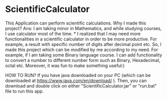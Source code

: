 # ScientificCalculator
 This Application can perform scientific calculations.  Why I made this project?  Ans: I am taking minor in Mathematics, and while studying courses, I use calculator most of the time.  * I realized that I may need more functionalities in a scientific calculator in order to be more productive. For example, a result with specific number of digits after decimal point etc. So, I made this project which can be modified by me according to my need. For example, if I am taking some Binary language course. I can add functionality to convert a number to different number form such as Binary, Hexadecimal, octal etc. Moreover, it was fun to make something useful:)

HOW TO RUN?
If you have java downloaded on your PC (which can be downloaded at https://www.java.com/en/download/ ). Then, you can download and double click on either  "ScientificCalculator.jar" or "run.bat" file to run this app.
